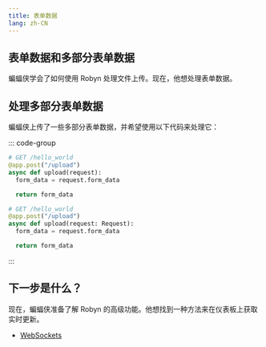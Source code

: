 ```yaml
---
title: 表单数据
lang: zh-CN
---
```


## 表单数据和多部分表单数据

蝙蝠侠学会了如何使用 Robyn 处理文件上传。现在，他想处理表单数据。

## 处理多部分表单数据

蝙蝠侠上传了一些多部分表单数据，并希望使用以下代码来处理它：

::: code-group

```py [untyped]
# GET /hello_world
@app.post("/upload")
async def upload(request):
  form_data = request.form_data

  return form_data
```

```py [typed]
# GET /hello_world
@app.post("/upload")
async def upload(request: Request):
  form_data = request.form_data

  return form_data
```

:::

## 下一步是什么？

现在，蝙蝠侠准备了解 Robyn 的高级功能。他想找到一种方法来在仪表板上获取实时更新。

- [WebSockets](./web-sockets.md)